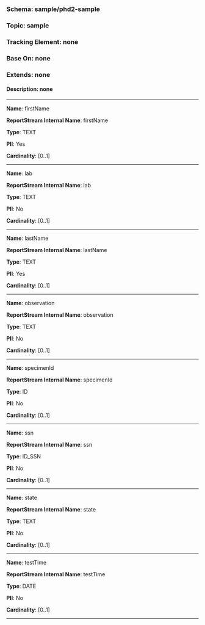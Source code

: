 
### Schema: sample/phd2-sample
### Topic: sample
### Tracking Element: none
### Base On: none
### Extends: none
#### Description: none

---

**Name**: firstName

**ReportStream Internal Name**: firstName

**Type**: TEXT

**PII**: Yes

**Cardinality**: [0..1]

---

**Name**: lab

**ReportStream Internal Name**: lab

**Type**: TEXT

**PII**: No

**Cardinality**: [0..1]

---

**Name**: lastName

**ReportStream Internal Name**: lastName

**Type**: TEXT

**PII**: Yes

**Cardinality**: [0..1]

---

**Name**: observation

**ReportStream Internal Name**: observation

**Type**: TEXT

**PII**: No

**Cardinality**: [0..1]

---

**Name**: specimenId

**ReportStream Internal Name**: specimenId

**Type**: ID

**PII**: No

**Cardinality**: [0..1]

---

**Name**: ssn

**ReportStream Internal Name**: ssn

**Type**: ID_SSN

**PII**: No

**Cardinality**: [0..1]

---

**Name**: state

**ReportStream Internal Name**: state

**Type**: TEXT

**PII**: No

**Cardinality**: [0..1]

---

**Name**: testTime

**ReportStream Internal Name**: testTime

**Type**: DATE

**PII**: No

**Cardinality**: [0..1]

---
